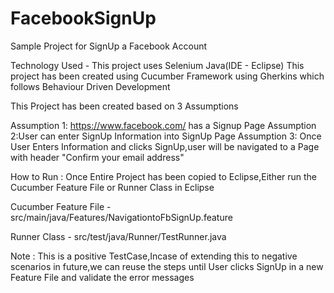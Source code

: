 # FacebookSignUp
Sample Project for SignUp a Facebook Account

Technology Used - This project uses Selenium Java(IDE - Eclipse)
This project has been created using Cucumber Framework using Gherkins which follows Behaviour Driven Development

This Project has been created based on 3 Assumptions

Assumption 1: https://www.facebook.com/ has a Signup Page
Assumption 2:User can enter SignUp Information into SignUp Page
Assumption 3: Once User Enters Information and clicks SignUp,user will be navigated to a Page with header "Confirm your email address"

How to Run : Once Entire Project has been copied to Eclipse,Either run the Cucumber Feature File or Runner Class in Eclipse

Cucumber Feature File - src/main/java/Features/NavigationtoFbSignUp.feature

Runner Class - src/test/java/Runner/TestRunner.java

Note : This is a positive TestCase,Incase of extending this to negative scenarios in future,we can reuse the steps until User clicks SignUp in a new Feature File and validate the error messages
